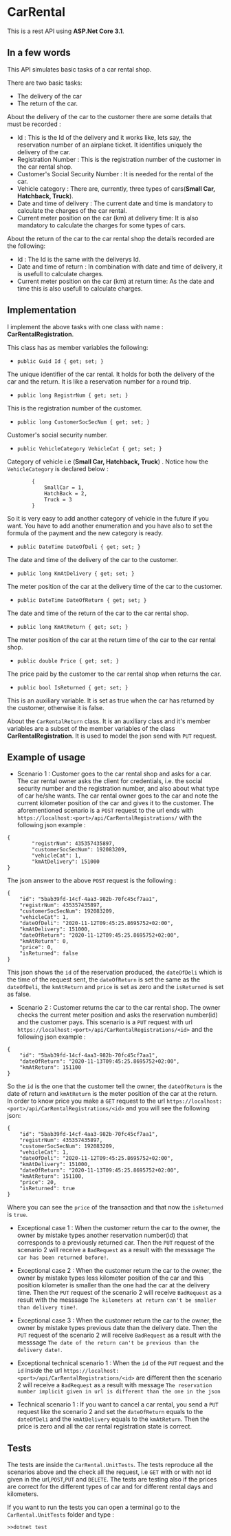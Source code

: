 # CarRental

This is a rest API using **ASP.Net Core 3.1**.

## In a few words

This API simulates basic tasks of a car rental shop.

There are two basic tasks:

  * The delivery of the car 
  * The return of the car.

About the delivery of the car to the customer there are some details that must be recorded : 
* Id : This is the Id of the delivery and it works like, lets say, the reservation number of an airplane ticket. It identifies 
uniquely the delivery of the car.
* Registration Number : This is the registration number of the customer in the car rental shop.
* Customer's Social Security Number : It is needed for the rental of the car.
* Vehicle category : There are, currently, three types of cars(**Small Car, Hatchback, Truck**). 
* Date and time of delivery : The current date and time is mandatory to calculate the charges of the car rental.
* Current meter position on the car (km) at delivery time: It is also mandatory to calculate the charges for some types of cars.

About the return of the car to the car rental shop the details recorded are the following:
* Id : The Id is the same with the deliverys Id.
* Date and time of return : In combination with date and time of delivery, it is usefull to calculate charges.
* Current meter position on the car (km) at return time: As the date and time this is also usefull to calculate charges.

## Implementation
I implement the above tasks with one class with name : **CarRentalRegistration**.

This class has as member variables the following: 
* ```public Guid Id { get; set; }```

The unique identifier of the car rental. It holds for both the delivery of the car and the return. It is like a reservation
number for a round trip.
* ```public long RegistrNum { get; set; }```

This is the registration number of the customer.
* ```public long CustomerSocSecNum { get; set; }```

Customer's social security number.
* ```public VehicleCategory VehicleCat { get; set; }```

Category of vehicle i.e (**Small Car, Hatchback, Truck**) . Notice how the ```VehicleCategory``` is declared below : 
```public enum VehicleCategory
        {
            SmallCar = 1,
            HatchBack = 2,
            Truck = 3
        }
```

So it is very easy to add another category of vehicle in the future if you want. You have to add another enumeration 
and you have also to set the formula of the payment and the new category is ready.
* ```public DateTime DateOfDeli { get; set; } ```

The date and time of the delivery of the car to the customer.
* ```public long KmAtDelivery { get; set; }```

The meter position of the car at the delivery time of the car to the customer.
* ```public DateTime DateOfReturn { get; set; }```

The date and time of the return of the car to the car rental shop. 
* ```public long KmAtReturn { get; set; }```

The meter position of the car at the return time of the car to the car rental shop.
* ```public double Price { get; set; }```

The price paid by the customer το the car rental shop when returns the car.
* ```public bool IsReturned { get; set; } ```

This is an auxiliary variable. It is set as true when the car has returned by the customer, otherwise it is false.

About the ```CarRentalReturn``` class. It is an auxiliary class and it's member variables are a subset of the member variables of the class **CarRentalRegistration**.  It is used to model the json send with ```PUT``` request.

## Example of usage
* Scenario 1 : Customer goes to the car rental shop and asks for a car. The car rental owner asks the client for credentials,
i.e. the social security number and the registration number, and also about what type of car he/she wants. The car rental owner
goes to the car and note the current kilometer position of the car and gives it to the customer. The aforementioned scenario is
a ```POST``` request to the url ends with ```https://localhost:<port>/api/CarRentalRegistrations/``` with the following json example : 
``` 
{
        "registrNum": 435357435897,
        "customerSocSecNum": 192083209,
        "vehicleCat": 1,
        "kmAtDelivery": 151000        
}
```

The json answer to the above ```POST``` request is the following : 
```
{
    "id": "5bab39fd-14cf-4aa3-982b-70fc45cf7aa1",
    "registrNum": 435357435897,
    "customerSocSecNum": 192083209,
    "vehicleCat": 1,
    "dateOfDeli": "2020-11-12T09:45:25.8695752+02:00",
    "kmAtDelivery": 151000,
    "dateOfReturn": "2020-11-12T09:45:25.8695752+02:00",
    "kmAtReturn": 0,
    "price": 0,
    "isReturned": false
}
```
This json shows the ```id``` of the reservation produced, the ```dateOfDeli``` which is the time of the request sent, the ```dateOfReturn``` is
set the same as the ```dateOfDeli```, the ```kmAtReturn``` and ```price``` is set as zero and the ```isReturned``` is set as false.

* Scenario 2 : Customer returns the car to the car rental shop. The owner checks the current meter position and asks the reservation number(id) and the customer pays.
This scenario is a ```PUT``` request with url ```https://localhost:<port>/api/CarRentalRegistrations/<id>``` and the following json example : 
```
{
    "id": "5bab39fd-14cf-4aa3-982b-70fc45cf7aa1",
    "dateOfReturn": "2020-11-13T09:45:25.8695752+02:00",
    "kmAtReturn": 151100
}
```
So the ```id``` is the one that the customer tell the owner, the ```dateOfReturn``` is the date of return and  ```kmAtReturn``` is the meter position of the car at the return. In order to know price you make a ```GET``` request to the url ```https://localhost:<port>/api/CarRentalRegistrations/<id>``` and you will see the following json: 
```
{
    "id": "5bab39fd-14cf-4aa3-982b-70fc45cf7aa1",
    "registrNum": 435357435897,
    "customerSocSecNum": 192083209,
    "vehicleCat": 1,
    "dateOfDeli": "2020-11-12T09:45:25.8695752+02:00",
    "kmAtDelivery": 151000,
    "dateOfReturn": "2020-11-13T09:45:25.8695752+02:00",
    "kmAtReturn": 151100,
    "price": 20,
    "isReturned": true
}
```
Where you can see the ```price``` of the transaction and that now the ```isReturned``` is ```true```.

* Exceptional case 1 : When the customer return the car to the owner, the owner by mistake types another reservation number(id) that corresponds to a previously returned car. Then the ```PUT``` request of the scenario 2 will receive a ```BadRequest``` as a result with the messsage ```The car has been returned before!```.

* Exceptional case 2 : When the customer return the car to the owner, the owner by mistake types less kilometer position of the car and this position kilometer is smaller than the one had the car at the delivery time. Then the ```PUT``` request of the scenario 2 will receive ```BadRequest``` as a result with the messsage ```The kilometers at return can't be smaller than delivery time!```.

* Exceptional case 3 : When the customer return the car to the owner, the owner by mistake types previous date than the delivery date. Then the ```PUT``` request of the scenario 2 will receive ```BadRequest``` as a result with the messsage ```The date of the return can't be previous than the delivery date!```.

* Exceptional technical scenario 1 : When the ```id``` of the ```PUT``` request and the ```id``` inside the url ```https://localhost:<port>/api/CarRentalRegistrations/<id>``` are different then the scenario 2 will receive a ```BadRequest``` as a result with message ```The reservation number implicit given in url is different than the one in the json```
 
 * Technical scenario 1 : If you want to cancel a car rental, you send a ```PUT``` request like the scenario 2 and set the ```dateOfReturn``` equals to the ```dateOfDeli``` and the ```kmAtDelivery``` equals to the ```kmAtReturn```. Then the price is zero and all the car rental registration state is correct.
 
 ## Tests 
The tests are inside the ```CarRental.UnitTests```. The tests reproduce all the scenarios above and the check all the request, i.e ```GET``` with or with not id given in the url,```POST```,```PUT``` and ```DELETE```. The tests are testing also if the prices are correct for the different types of car and for different rental days and kilometers.

If you want to run the tests you can open a terminal go to the ```CarRental.UnitTests``` folder and type : 

```>>dotnet test```
